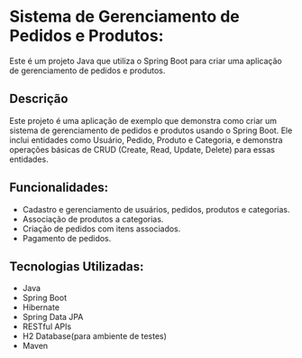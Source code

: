 # Sistema de Gerenciamento de Pedidos e Produtos:

Este é um projeto Java que utiliza o Spring Boot para criar uma aplicação de gerenciamento de pedidos e produtos.

## Descrição

Este projeto é uma aplicação de exemplo que demonstra como criar um sistema de gerenciamento de pedidos e produtos usando o Spring Boot. Ele inclui entidades como Usuário, Pedido, Produto e Categoria, e demonstra operações básicas de CRUD (Create, Read, Update, Delete) para essas entidades.

## Funcionalidades:

- Cadastro e gerenciamento de usuários, pedidos, produtos e categorias.
- Associação de produtos a categorias.
- Criação de pedidos com itens associados.
- Pagamento de pedidos.

## Tecnologias Utilizadas:

- Java
- Spring Boot
- Hibernate
- Spring Data JPA
- RESTful APIs
- H2 Database(para ambiente de testes)
- Maven
